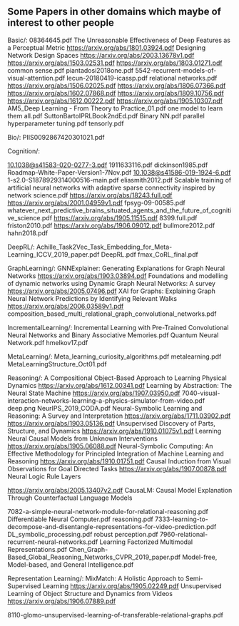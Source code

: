 ## Some Papers in other domains which maybe of interest to other people

Basic/:
08364645.pdf
The Unreasonable Effectiveness of Deep Features as a Perceptual Metric https://arxiv.org/abs/1801.03924.pdf
Designing Network Design Spaces https://arxiv.org/abs/2003.13678v1.pdf
https://arxiv.org/abs/1503.02531.pdf
https://arxiv.org/abs/1803.01271.pdf
common sense.pdf
piantadosi2018one.pdf
5542-recurrent-models-of-visual-attention.pdf
lecun-20180419-icassp.pdf
relational networks.pdf
https://arxiv.org/abs/1506.02025.pdf
https://arxiv.org/abs/1806.07366.pdf
https://arxiv.org/abs/1602.07868.pdf
https://arxiv.org/abs/1809.10756.pdf
https://arxiv.org/abs/1612.00222.pdf
https://arxiv.org/abs/1905.10307.pdf
AM5_Deep Learning - From Theory to Practice_01.pdf
one model to learn them all.pdf
SuttonBartoIPRLBook2ndEd.pdf
Binary NN.pdf
parallel hyperparameter tuning.pdf
tensorly.pdf

Bio/:
PIIS0092867420301021.pdf

Cognition/:

10.1038@s41583-020-0277-3.pdf
1911633116.pdf
dickinson1985.pdf
Roadmap-White-Paper-Version1-7Nov.pdf
10.1038@s41586-019-1924-6.pdf
1-s2.0-S1878929314000516-main.pdf
eliasmith2012.pdf
Scalable training of artificial neural networks with adaptive sparse connectivity inspired by network science.pdf
https://arxiv.org/abs/18243.full.pdf
https://arxiv.org/abs/2001.04959v1.pdf
fpsyg-09-00585.pdf whatever_next_predictive_brains_situated_agents_and_the_future_of_cognitive_science.pdf
https://arxiv.org/abs/1905.11515.pdf
8399.full.pdf
friston2010.pdf
https://arxiv.org/abs/1906.09012.pdf
bullmore2012.pdf
hahn2018.pdf

DeepRL/:
Achille_Task2Vec_Task_Embedding_for_Meta-Learning_ICCV_2019_paper.pdf
DeepRL.pdf
fmax_CoRL_final.pdf

GraphLearning/:
GNNExplainer: Generating Explanations for Graph Neural Networks https://arxiv.org/abs/1903.03894.pdf
Foundations and modelling of dynamic networks using Dynamic Graph Neural Networks: A survey https://arxiv.org/abs/2005.07496.pdf
XAI for Graphs: Explaining Graph Neural Network Predictions by Identifying Relevant Walks https://arxiv.org/abs/2006.03589v1.pdf
composition_based_multi_relational_graph_convolutional_networks.pdf

IncrementalLearning/:
Incremental Learning with Pre-Trained Convolutional Neural Networks and Binary Associative Memories.pdf
Quantum Neural Network.pdf
hmelkov17.pdf

MetaLearning/:
Meta_learning_curiosity_algorithms.pdf
metalearning.pdf
MetaLearningStructure_Oct01.pdf

Reasoning/:
A Compositional Object-Based Approach to Learning Physical Dynamics https://arxiv.org/abs/1612.00341.pdf
Learning by Abstraction: The Neural State Machine https://arxiv.org/abs/1907.03950.pdf
7040-visual-interaction-networks-learning-a-physics-simulator-from-video.pdf
deep.png
NeurIPS_2019_CODA.pdf
Neural-Symbolic Learning and Reasoning: A Survey and Interpretation https://arxiv.org/abs/1711.03902.pdf
https://arxiv.org/abs/1903.05136.pdf Unsupervised Discovery of Parts, Structure, and Dynamics
https://arxiv.org/abs/1910.01075v1.pdf Learning Neural Causal Models from Unknown Interventions
https://arxiv.org/abs/1905.06088.pdf Neural-Symbolic Computing: An Effective Methodology for Principled Integration of Machine Learning and Reasoning
https://arxiv.org/abs/1910.01751.pdf Causal Induction from Visual Observations for Goal Directed Tasks
https://arxiv.org/abs/1907.00878.pdf Neural Logic Rule Layers

https://arxiv.org/abs/2005.13407v2.pdf CausaLM: Causal Model Explanation Through Counterfactual Language Models

7082-a-simple-neural-network-module-for-relational-reasoning.pdf
Differentiable Neural Computer.pdf
reasoning.pdf
7333-learning-to-decompose-and-disentangle-representations-for-video-prediction.pdf
DL_symbolic_processing.pdf
robust perception.pdf
7960-relational-recurrent-neural-networks.pdf
Learning Factorized Multimodal Representations.pdf
Chen_Graph-Based_Global_Reasoning_Networks_CVPR_2019_paper.pdf Model-free, Model-based, and General Intelligence.pdf

Representation Learning/:
MixMatch: A Holistic Approach to Semi-Supervised Learning https://arxiv.org/abs/1905.02249.pdf
Unsupervised Learning of Object Structure and Dynamics from Videos https://arxiv.org/abs/1906.07889.pdf

8110-glomo-unsupervised-learning-of-transferable-relational-graphs.pdf
